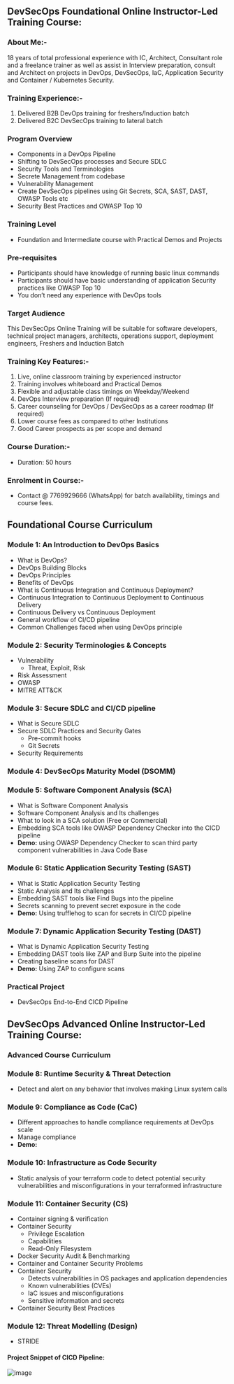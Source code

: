 ## DevSecOps Foundational Online Instructor-Led Training Course:

### About Me:-
18 years of total professional experience with IC, Architect, Consultant role and a freelance trainer as well as assist in Interview preparation, consult and Architect on projects in DevOps, DevSecOps, IaC,  Application Security and Container / Kubernetes Security.

### Training Experience:-
1. Delivered B2B DevOps training for freshers/Induction batch
2. Delivered B2C DevSecOps training to lateral batch

### Program Overview
- Components in a DevOps Pipeline
- Shifting to DevSecOps processes and Secure SDLC
- Security Tools and Terminologies
- Secrete Management from codebase
- Vulnerability Management
- Create DevSecOps pipelines using Git Secrets, SCA, SAST, DAST, OWASP Tools etc
- Security Best Practices and OWASP Top 10

### Training Level
- Foundation and Intermediate course with Practical Demos and Projects

### Pre-requisites
- Participants should have knowledge of running basic linux commands
- Participants should have basic understanding of application Security practices like OWASP Top 10
- You don’t need any experience with DevOps tools

### Target Audience
This DevSecOps Online Training will be suitable for software developers, technical project managers, architects, operations support, deployment engineers, Freshers and Induction Batch

### Training Key Features:-
1. Live, online classroom training by experienced instructor
2. Training involves whiteboard and Practical Demos
3. Flexible and adjustable class timings on Weekday/Weekend
7. DevOps Interview preparation (If required)
8. Career counseling for DevOps / DevSecOps as a career roadmap (If required)
9. Lower course fees as compared to other Institutions
10. Good Career prospects as per scope and demand

### Course Duration:-
- Duration: 50 hours

### Enrolment in Course:-
- Contact @ 7769929666 (WhatsApp) for batch availability, timings and course fees.


## Foundational Course Curriculum

### Module 1: An Introduction to DevOps Basics
- What is DevOps?
- DevOps Building Blocks
- DevOps Principles
- Benefits of DevOps
- What is Continuous Integration and Continuous Deployment?
- Continuous Integration to Continuous Deployment to Continuous Delivery
- Continuous Delivery vs Continuous Deployment
- General workflow of CI/CD pipeline
- Common Challenges faced when using DevOps principle

### Module 2: Security Terminologies & Concepts
- Vulnerability
	- Threat, Exploit, Risk
- Risk Assessment
- OWASP
- MITRE ATT&CK
  
### Module 3: Secure SDLC and CI/CD pipeline
- What is Secure SDLC
- Secure SDLC Practices and Security Gates
	- Pre-commit hooks
	- Git Secrets 
- Security Requirements

### Module 4: DevSecOps Maturity Model (DSOMM)

### Module 5: Software Component Analysis (SCA)
- What is Software Component Analysis
- Software Component Analysis and Its challenges
- What to look in a SCA solution (Free or Commercial)
- Embedding SCA tools like OWASP Dependency Checker into the CICD pipeline
- **Demo:** using OWASP Dependency Checker to scan third party component vulnerabilities in Java Code Base

### Module 6: Static Application Security Testing (SAST)
- What is Static Application Security Testing
- Static Analysis and Its challenges
- Embedding SAST tools like Find Bugs into the pipeline
- Secrets scanning to prevent secret exposure in the code
- **Demo:** Using trufflehog to scan for secrets in CI/CD pipeline

### Module 7: Dynamic Application Security Testing (DAST)
- What is Dynamic Application Security Testing
- Embedding DAST tools like ZAP and Burp Suite into the pipeline
- Creating baseline scans for DAST
- **Demo:** Using ZAP to configure scans

### Practical Project
- DevSecOps End-to-End CICD Pipeline


## DevSecOps Advanced Online Instructor-Led Training Course:

### Advanced Course Curriculum

### Module 8: Runtime Security & Threat Detection
- Detect and alert on any behavior that involves making Linux system calls

### Module 9: Compliance as Code (CaC)
- Different approaches to handle compliance requirements at DevOps scale
- Manage compliance
- **Demo:**

### Module 10: Infrastructure as Code Security
- Static analysis of your terraform code to detect potential security vulnerabilities and misconfigurations in your terraformed infrastructure
### Module 11: Container Security (CS)
- Container signing & verification
- Container Security
	- Privilege Escalation
	- Capabilities
	- Read-Only Filesystem
- Docker Security Audit & Benchmarking
- Container and Container Security Problems
- Container Security
	- Detects vulnerabilities in OS packages and application dependencies
	- Known vulnerabilities (CVEs)
	- IaC issues and misconfigurations
	- Sensitive information and secrets
- Container Security Best Practices

### Module 12: Threat Modelling (Design)
- STRIDE


#### Project Snippet of CICD Pipeline:

![image](https://user-images.githubusercontent.com/19668060/222781377-9bc4f8cc-7022-4938-a54f-52c77241ab53.png)
